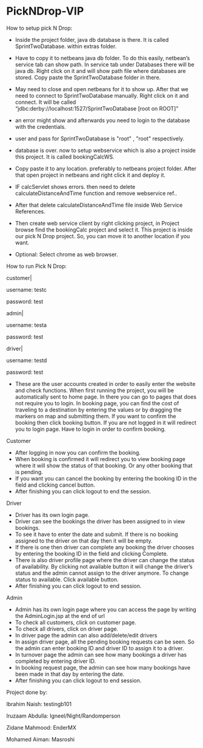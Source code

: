 # PickNDrop-VIP
How to setup pick N Drop:

- Inside the project folder, java db database is there. It is called SprintTwoDatabase. within extras folder.
- Have to copy it to netbeans java db folder. To do this easily, netbean’s service tab can show path. In service tab under Databases there will be java db. Right click on it and will show path file where databases are stored. Copy paste the SprintTwoDatabase folder in there.
- May need to close and open netbeans for it to show up. After that we need to connect to SprintTwoDatabase manually. Right click on it and connect. It will be called “jdbc:derby://localhost:1527/SprintTwoDatabase [root on ROOT]”
- an error might show and afterwards you need to login to the database with the credentials.
- user and pass for SprintTwoDatabase is "root" , "root" respectively.

- database is over. now to setup webservice which is also a project inside this project. It is called bookingCalcWS.
- Copy paste it to any location. preferably to netbeans project folder. After that open project in netbeans and right click it and deploy it.

- IF calcServlet shows errors. then need to delete calculateDistanceAndTime function and remove webservice ref.. 
- After that delete calculateDistanceAndTime file inside Web Service References.
- Then create web service client by right clicking project, in Project browse find the bookingCalc project and select it. This project is inside our pick N Drop project. So, you can move it to another location if you want.

- Optional: Select chrome as web browser. 




How to run Pick N Drop:

customer|


username: testc   


password: test

admin|


username: testa


password: test

driver|


username: testd


password: test

- These are the user accounts created in order to easily enter the website and check functions.
When first running the project, you will be automatically sent to home page.
In there you can go to pages that does not require you to login.
In booking page, you can find the cost of traveling to a destination by entering the values or by dragging the markers on map and submitting them. If you want to confirm the booking then click booking button. If you are not logged in it will redirect you to login page. Have to login in order to confirm booking.


Customer

- After logging in now you can confirm the booking.
- When booking is confirmed it will redirect you to view booking page where it will show the status of that booking. Or any other booking that is pending.
- If you want you can cancel the booking by entering the booking ID in the field and clicking cancel button.
- After finishing you can click logout to end the session.

Driver

- Driver has its own login page.
- Driver can see the bookings the driver has been assigned to in view bookings.
- To see it have to enter the date and submit. If there is no booking assigned to the driver on that day then it will be empty.
- If there is one then driver can complete any booking the driver chooses by entering the booking ID in the field and clicking Complete.
- There is also driver profile page where the driver can change the status of availability. By clicking not available button it will change the driver’s status and the admin cannot assign to the driver anymore. To change status to available. Click available button.
- After finishing you can click logout to end session.

Admin

- Admin has its own login page where you can access the page by writing the AdminLogin.jsp at the end of url
- To check all customers, click on customer page.
- To check all drivers, click on driver page.
- In driver page the admin can also add/delete/edit drivers
- In assign driver page, all the pending booking requests can be seen. So the admin can enter booking ID and driver ID to assign it to a driver.
- In turnover page the admin can see how many bookings a  driver has completed by entering driver ID.
- In booking request page, the admin can see how many bookings have been made in that day by entering the date.  
- After finishing you can click logout to end session.


Project done by:

Ibrahim Naish: testingb101


Iruzaam Abdulla: Igneel/Night/Randomperson


Zidane Mahmood: EnderMX


Mohamed Aiman: Masroshi

